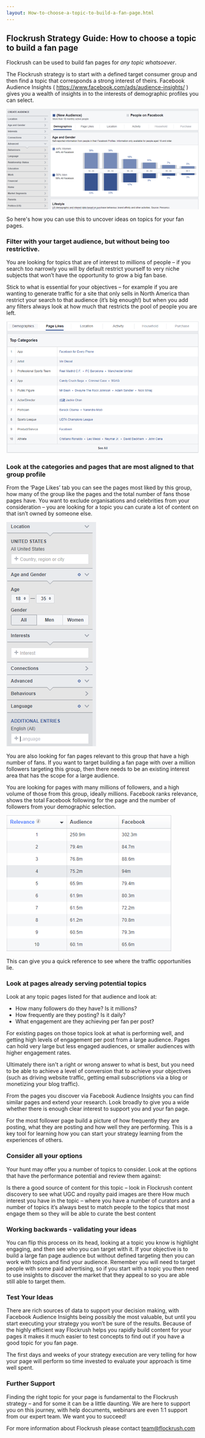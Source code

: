 ```yaml
---
layout: How-to-choose-a-topic-to-build-a-fan-page.html
---
```


<div class="ui left vertical stripe segment">
  <div class="ui left text container">
  <h2>Flockrush Strategy Guide: How to choose a topic to build a fan page
    </h2>
  <p>Flockrush can be used to build fan pages for
      <i>any topic whatsoever</i>.</p>
  <p>The Flockrush strategy is to start with a defined target consumer group and then find a topic that corresponds a strong interest of theirs. Facebook Audience Insights (
      <a href="https://www.facebook.com/business/news/audience-insights">https://www.facebook.com/ads/audience-insights/</a>
      ) gives you a wealth of insights in to the interests of demographic profiles you can select.
    </p>
  <p><img alt="uncover Facebook topic ideas" src="img/uncover-facebook-topic-ideas.png"></p>
  <p>So here's how you can use this to uncover ideas on topics for your fan pages. </p>
  <h3 class="ui header">Filter with your target audience, but without being too restrictive.
    </h3>
  <p>You are looking for topics that are of interest to millions of people – if you search too narrowly you will by default restrict yourself to very niche subjects that won’t have the opportunity to grow a big fan base. </p>
  <p>Stick to what is essential for your objectives – for example if you are wanting to generate traffic for a site that only sells in North America than restrict your search to that audience (it’s big enough!) but when you add any filters
      always look at how much that restricts the pool of people you are left. </p>
  <p></p>
  <p></p>
  <p><img alt="Filter Facebook Audiences" src="img/filter-facebook-audiences.png"></p>
  <h3 class="ui header">
      Look at the categories and pages that are most aligned to that group profile &nbsp;
    </h3>
  <p></p>
  <p>From the ‘Page Likes’ tab you can see the pages most liked by this group, how many of the group like the pages and the total number of fans those pages have. You want to exclude organisations and celebrities from your consideration –
      you are looking for a topic you can curate a lot of content on that isn’t owned by someone else. </p>
  <p><img alt="Facebook categories and pages" src="img/facebook-categories-and-pages.png"></p>
  <p></p>
  <p>You are also looking for fan pages relevant to this group that have a high number of fans. If you want to target building a fan page with over a million followers targeting this group, then there needs to be an existing interest area that has the
      scope for a large audience. </p>
  <p>You are looking for pages with many millions of followers, and a high volume of those from this group, ideally millions. Facebook ranks relevance, shows the total Facebook following for the page and the number of followers from your demographic selection.
      </p>
  <p><img alt="Facebook traffic opportunities" src="img/facebook-traffic-opportunities.png" title=""></p>
  <p></p>
  <p>This can give you a quick reference to see where the traffic opportunities lie. </p>
  <h3 class="ui header">
      Look at pages already serving potential topics
    </h3>
  <p></p>
  <p>Look at any topic pages listed for that audience and look at: </p>
  <ul class="ui list p-light-up"><li>How many followers do they have? Is it millions? </li><li>How frequently are they posting? Is it daily? </li><li>What engagement are they achieving per fan per post? </li></ul>
  <p>For existing pages on those topics look at what is performing well, and getting high levels of engagement per post from a large audience. Pages can hold very large but less engaged audiences, or smaller audiences with higher engagement rates. </p>
  <p>Ultimately there isn't a right or wrong answer to what is best, but you need to be able to achieve a level of conversion that to achieve your objectives (such as driving website traffic, getting email subscriptions via a blog or monetizing your blog
      traffic). </p>
  <p>From the pages you discover via Facebook Audience Insights you can find similar pages and extend your research. Look broadly to give you a wide whether there is enough clear interest to support you and your fan page. </p>
  <p>For the most follower page build a picture of how frequently they are posting, what they are posting and how well they are performing. This is a key tool for learning how you can start your strategy learning from the experiences of others. </p>
  <h3 class="ui header">
      Consider all your options
    </h3>
  <p>Your hunt may offer you a number of topics to consider. Look at the options that have the performance potential and review them against: </p>
  <div class="ui ordered list p-light-up"><a>Is there a good source of content for this topic – look in Flockrush content discovery to see what UGC and royalty paid images are there </a>
  <a>How much interest you have in the topic – where you have a number of curators and a number of topics it’s always best to match people to the topics that most engage them so they will be able to curate the best content </a></div>
  <h3 class="ui header">
      Working backwards - validating your ideas
    </h3>
  <p>You can flip this process on its head, looking at a topic you know is highlight engaging, and then see who you can target with it. If your objective is to build a large fan page audience but without defined targeting then you can work with topics
      and find your audience. Remember you will need to target people with some paid advertising, so if you start with a topic you then need to use insights to discover the market that they appeal to so you are able still able to target them. </p>
  <h3 class="ui header">
      Test Your Ideas
    </h3>
  <p></p>
  <p>There are rich sources of data to support your decision making, with Facebook Audience Insights being possibly the most valuable, but until you start executing your strategy you won’t be sure of the results. Because of the highly efficient way
      Flockrush helps you rapidly build content for your pages it makes it much easier to test concepts to find out if you have a good topic for you fan page. </p>
  <p>The first days and weeks of your strategy execution are very telling for how your page will perform so time invested to evaluate your approach is time well spent. </p>
  <p></p>
  <h3 class="ui header">
      Further Support
    </h3>
  <p></p>
  <p>Finding the right topic for your page is fundamental to the Flockrush strategy – and for some it can be a little daunting. We are here to support you on this journey, with help documents, webinars are even 1:1 support from our expert team. We
      want you to succeed! </p>
  <p></p>
  <p>For more information about Flockrush please contact <span>
  <a href="mailto:team@flockrush.com">team@flockrush.com</a>
</span></p>
</div>
</div>
